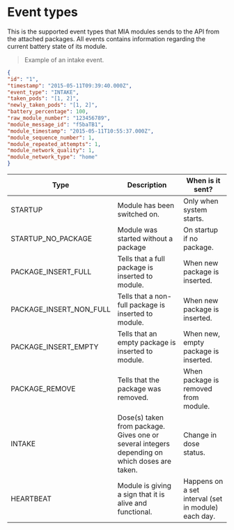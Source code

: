 # Event types
This is the supported event types that MIA modules sends to the API from the attached packages. All events contains information regarding the current battery state of its module.

> Example of an intake event.

```json
{
"id": "1",
"timestamp": "2015-05-11T09:39:40.000Z",
"event_type": "INTAKE",
"taken_pods": "[1, 2]",
"newly_taken_pods": "[1, 2]",
"battery_percentage": 100,
"raw_module_number": "123456789",
"module_message_id": "f5baTB1",
"module_timestamp": "2015-05-11T10:55:37.000Z",
"module_sequence_number": 1,
"module_repeated_attempts": 1,
"module_network_quality": 1,
"module_network_type": "home"
}
```

Type                    | Description                                                                                    | When is it sent?
----                    | -----------                                                                                    | ----------- 
STARTUP                 | Module has been switched on.                                                                   | Only when system starts.
STARTUP_NO_PACKAGE      | Module was started without a package                                                           | On startup if no package.
PACKAGE_INSERT_FULL     | Tells that a full package is inserted to module.                                               | When new package is inserted.
PACKAGE_INSERT_NON_FULL | Tells that a non-full package is inserted to module.                                           | When new package is inserted.
PACKAGE_INSERT_EMPTY    | Tells that an empty package is inserted to module.                                             | When new, empty package is inserted.
PACKAGE_REMOVE          | Tells that the package was removed.                                                            | When package is removed from module.
INTAKE                  | Dose(s) taken from package. Gives one or several integers depending on which doses are taken.  | Change in dose status.
HEARTBEAT               | Module is giving a sign that it is alive and functional.                                       | Happens on a set interval (set in module) each day. 